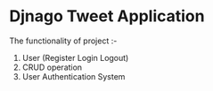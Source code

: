 # Djnago Tweet Application
The functionality of project :- 
1) User (Register Login Logout)
2) CRUD operation
3) User Authentication System
